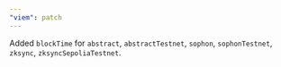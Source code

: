 ```yaml
---
"viem": patch
---
```


Added `blockTime` for `abstract`, `abstractTestnet`, `sophon`, `sophonTestnet`, `zksync`, `zksyncSepoliaTestnet`.
